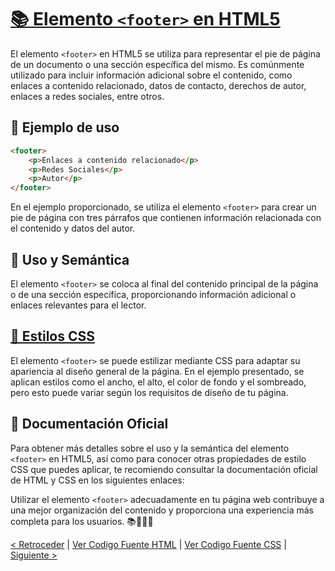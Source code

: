 # [📚 Elemento `<footer>` en HTML5](https://github.com/YonRasgg/Curso-de-Python-Desde-Cero/blob/main/14.%20HTML%205/Index.html)

El elemento `<footer>` en HTML5 se utiliza para representar el pie de página de un documento o una sección específica del mismo. Es comúnmente utilizado para incluir información adicional sobre el contenido, como enlaces a contenido relacionado, datos de contacto, derechos de autor, enlaces a redes sociales, entre otros.

## 📝 Ejemplo de uso

```html
<footer>
    <p>Enlaces a contenido relacionado</p>
    <p>Redes Sociales</p>
    <p>Autor</p>
</footer>
```

En el ejemplo proporcionado, se utiliza el elemento `<footer>` para crear un pie de página con tres párrafos que contienen información relacionada con el contenido y datos del autor.

## 💼 Uso y Semántica

El elemento `<footer>` se coloca al final del contenido principal de la página o de una sección específica, proporcionando información adicional o enlaces relevantes para el lector.

## [🎨 Estilos CSS](https://github.com/YonRasgg/Curso-de-Python-Desde-Cero/blob/main/14.%20HTML%205/Style.css)

El elemento `<footer>` se puede estilizar mediante CSS para adaptar su apariencia al diseño general de la página. En el ejemplo presentado, se aplican estilos como el ancho, el alto, el color de fondo y el sombreado, pero esto puede variar según los requisitos de diseño de tu página.

## 🔗 Documentación Oficial

Para obtener más detalles sobre el uso y la semántica del elemento `<footer>` en HTML5, así como para conocer otras propiedades de estilo CSS que puedes aplicar, te recomiendo consultar la documentación oficial de HTML y CSS en los siguientes enlaces:

Utilizar el elemento `<footer>` adecuadamente en tu página web contribuye a una mejor organización del contenido y proporciona una experiencia más completa para los usuarios. 📚💼🎨🔗

[< Retroceder](https://github.com/YonRasgg/Curso-de-Python-Desde-Cero/blob/main/14.%20HTML%205/5.Aside.md) | [Ver Codigo Fuente HTML](https://github.com/YonRasgg/Curso-de-Python-Desde-Cero/blob/main/14.%20HTML%205/Index.html) | [Ver Codigo Fuente CSS](https://github.com/YonRasgg/Curso-de-Python-Desde-Cero/blob/main/14.%20HTML%205/Style.css) | [Siguiente >](https://github.com/YonRasgg/Curso-de-Python-Desde-Cero/blob/main/15.%20Atributos%20HTML%205/1.Style.md)

